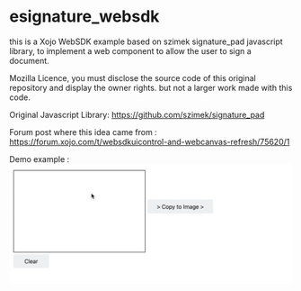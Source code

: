 # esignature_websdk
this is a Xojo WebSDK example based on szimek signature_pad javascript library, 
to implement a web component to allow the user to sign a document.

Mozilla Licence, you must disclose the source code of this original repository
and display the owner rights.
but not a larger work made with this code.

Original Javascript Library:
https://github.com/szimek/signature_pad

Forum post where this idea came from :
https://forum.xojo.com/t/websdkuicontrol-and-webcanvas-refresh/75620/1

Demo example :
![esignature_demo.gif](/esignature_demo.gif)
